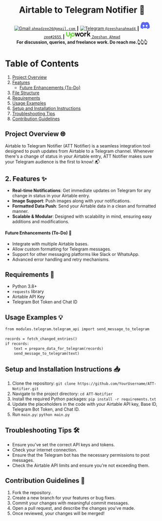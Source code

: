 <h1 align="center">Airtable to Telegram Notifier 🚀</h1>

<div align="center">
  <a href="https://mail.google.com/mail/u/?authuser=ahmadzee26@gmail.com">
    <img alt="Gmail" width="30px" src="https://edent.github.io/SuperTinyIcons/images/svg/gmail.svg" />
    <code>ahmadzee26@gmail.com</code>
  </a>
  <span> ┃ </span>
  
  <a href="https://t.me/zeeshanahmad4">
    <img alt="Telegram" width="30px" src="https://edent.github.io/SuperTinyIcons/images/svg/telegram.svg" />
    <code>@zeeshanahmad4</code>
  </a>
  <span> ┃ </span>
  
  <a href="https://discord.com">
    <img alt="Discord" width="30px" src="https://github.com/Zeeshanahmad4/RealEstateMate-WhatsApp-Group-Management-Bot/blob/main/discord-icon-svgrepo-com.svg" />
    <code>zee#2655</code>
  </a>
  <span> ┃ </span>
  
  <a href="https://www.upwork.com/freelancers/zeeshanahmad291">
    <img alt="Upwork" width="80px" src="https://github.com/Zeeshanahmad4/Zeeshanahmad4/blob/main/upwork.svg" />
    <code>Zeeshan Ahmad</code>
  </a>
  
  <br />
  <strong>For discussion, queries, and freelance work. Do reach me.👆👆👆</strong>
</div>

# Table of Contents

1. [Project Overview](#project-overview-)
2. [Features](#features-)
    - [Future Enhancements (To-Do)](#future-enhancements-to-do-)
3. [File Structure](#file-structure-)
4. [Requirements](#requirements-)
5. [Usage Examples](#usage-examples-)
6. [Setup and Installation Instructions](#setup-and-installation-instructions-)
7. [Troubleshooting Tips](#troubleshooting-tips-)
8. [Contribution Guidelines](#contribution-guidelines-)

## Project Overview 🌐

Airtable to Telegram Notifier (ATT Notifier) is a seamless integration tool designed to push updates from Airtable to a Telegram channel. Whenever there's a change of status in your Airtable entry, ATT Notifier makes sure your Telegram audience is the first to know! 📬

## 2\. Features ✨

- **Real-time Notifications**: Get immediate updates on Telegram for any change in status in your Airtable entry.
- **Image Support**: Push images along with your notifications.
- **Formatted Data Push**: Send your Airtable data in a clean and formatted manner.
- **Scalable & Modular**: Designed with scalability in mind, ensuring easy additions and modifications.

#### Future Enhancements (To-Do) 📝

- Integrate with multiple Airtable bases.
- Allow custom formatting for Telegram messages.
- Support for other messaging platforms like Slack or WhatsApp.
- Advanced error handling and retry mechanisms.


## Requirements 📌

- Python 3.8+
- `requests` library
- Airtable API Key
- Telegram Bot Token and Chat ID


## Usage Examples 💡
```from modules.airtable.airtable_api import fetch_changed_entries, prepare_data_for_telegram
from modules.telegram.telegram_api import send_message_to_telegram

records = fetch_changed_entries()
if records:
    text = prepare_data_for_telegram(records)
    send_message_to_telegram(text)
```

## Setup and Installation Instructions 📥

1. Clone the repository: `git clone https://github.com/YourUsername/ATT-Notifier.git`
2. Navigate to the project directory: `cd ATT-Notifier`
3. Install the required Python packages: `pip install -r requirements.txt`
4. Update the placeholders in the code with your Airtable API key, Base ID, Telegram Bot Token, and Chat ID.
5. Run `main.py`: `python main.py`


## Troubleshooting Tips 🛠

- Ensure you've set the correct API keys and tokens.
- Check your internet connection.
- Ensure that the Telegram bot has the necessary permissions to post messages.
- Check the Airtable API limits and ensure you're not exceeding them.


## Contribution Guidelines 🤝

1. Fork the repository.
2. Create a new branch for your features or bug fixes.
3. Commit your changes with meaningful commit messages.
4. Open a pull request, and describe the changes you've made.
5. Once reviewed, your changes will be merged!
